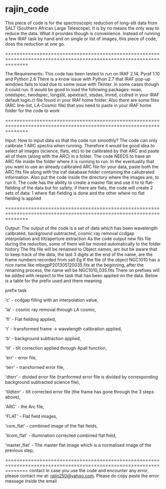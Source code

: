 rajin_code
==========
This piece of code is for the spectroscopic reduction of long-slit data from SALT (Southern African Large Telescope).
It is by no means the only way to reduce the data. What it provides though is convenience. Instead of running a few 
IRAF task by hand and on single or list of images, this piece of code, does the reduction at one go.

====================================================================================================================

The Requirements:
This code has been tested to run on IRAF 2.14, Pyraf 1.10 and Python 2.6
There is a know issue with Python 2.7 that IRAF pop-up windows fails to load due to some issue with Tkinter. In some 
cases though it could run.
It would be good to load the following packages: noao, onedspec, twodspec, longslit, apextract, stsdas, imred, ccdred
in your IRAF default login.cl file found in your IRAf home folder.
Also there are some files (ARC line-list, LA-Cosmic file) that you need to paste in your IRAF home folder for the code
to work

====================================================================================================================

Input:
How to input data so that the code run smoothly?
The code can only calibrate 1 ARC spectra when running.
Therefore it would be good idea to select all images (science, flats, etc) to be calibrated by that ARC and paste 
all of them (along with the ARC) in a folder.
The code NEEDS to have an ARC file inside the folder where it is running to run. In the eventuality that you want to 
use an already calibrated ARC file for your data, paste both the ARC fits file along with the iraf database folder
containing the caliubrated information. 
Also put the code inside the directory where the images are, to run it.
The code has the ability to create a master flat and use it to to flat-fielding of the data but for safety, if there 
are flats, the code will create 2 sets of data: 1 where flat-fielding is done and the other where no flat fielding is
applied

====================================================================================================================

Output:
The output of the code is a set of data which has been wavelength calibrated, background subtracted, cosmic ray removal
ccdgap interpolation and  tilt/aperture extraction
As the code output new fits file during the reduction, some of them will be moved automatically to the folder history
The fits file will be renamed to Object names, arc but be aware that to keep track of the data, the last 3 digits at 
the end of the name, are the frame numbers recorded from salt
Eg
If the file of the object NGC1010 has a nice name like mbxgpP201305120035.fits at the beginning, after the renaming 
process, the name will be NGC1010_035.fits
There on prefixes will be added with respect to the task that has been applied on the data. Below is a table for the 
prefix used and there meaning

prefix        task

'c'      -       ccdgap filling with an interpolation value,

'la'     -       cosmic ray removal through LA cosmic,

'fl'     -       Flat fielding applied,

't'      -       transformed frame -> wavelength calibration applied,

'b'      -       background subtraction applied,

'til'    -       tilt correction applied through Apall function, 

'err'    -       error file,

'terr'   -       transformed error file,

'dterr'  -       divided error file (tranformed error file is divided by corresponding background subtracted science file),

'tildterr'  -    tilt corrected error file (the frame has gone through the 3 steps above),

'ARC'     -      the Arc file,

'FLAT'    -      Flat field images,

'com_flat'  -    combined image of the flat fields,

'ilcom_flat'  -  illumination corrected combined flat field,

'master_flat' -  The master flat image which is a normalised image of the previous step,

====================================================================================================================
contact
In case you use the code and encounter any error, please contact me at: rajin250@yahoo.com. Please do copy paste the 
error message inside the email
